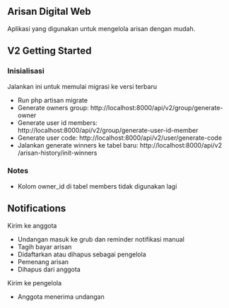 
## Arisan Digital Web

Aplikasi yang digunakan untuk mengelola arisan dengan mudah.

## V2 Getting Started

### Inisialisasi
Jalankan ini untuk memulai migrasi ke versi terbaru
- Run php artisan migrate
- Generate owners group: http://localhost:8000/api/v2/group/generate-owner
- Generate user id members: http://localhost:8000/api/v2/group/generate-user-id-member
- Generate user code: http://localhost:8000/api/v2/user/generate-code
- Jalankan generate winners ke tabel baru: http://localhost:8000/api/v2
/arisan-history/init-winners

### Notes
- Kolom owner_id di tabel members tidak digunakan lagi

## Notifications
Kirim ke anggota
- Undangan masuk ke grub dan reminder notifikasi manual
- Tagih bayar arisan
- Didaftarkan atau dihapus sebagai pengelola
- Pemenang arisan
- Dihapus dari anggota

Kirim ke pengelola
- Anggota menerima undangan